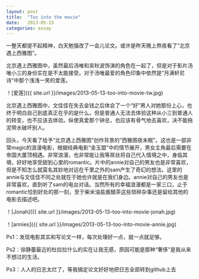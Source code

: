 ```yaml
---
layout: post
title:  "Too into the movie"
date:   2013-05-15 
categories: essay
---
```


一整天都提不起精神，白天勉强改了一会儿论文。或许是昨天晚上熬夜看了“北京遇上西雅图”。

北京遇上西雅图中，虽然最后汤唯和吴秋波饰演的角色在一起了，但是对于影片汤唯小三的身份实在是不太能接受。对于汤唯最爱的角色印象中依然是”月满轩尼诗“中那个浅浅一笑的爱莲。

！[爱莲]({{ site.url }}/images/2013-05-13-too-into-movie-tw.jpg)


北京遇上西雅图中，文佳佳在失去金钱之后体会了一个“好”男人对她那份上心，也终于明白自己到底真正在乎的是什么。但是普通人无法去体验这种从小三到普通人的转变，也不应该去体验。纵使真爱那个钟总，也应该有骨气地去喜欢，决不能拖泥带水破坏别人。


 回头，今天看了给予“北京遇上西雅图”创作背景的“西雅图夜未眠”。这也是一部非常magic的浪漫电影，根据经典电影“金玉盟”中的情节展开，男女主角最后需要在帝国大厦顶相遇。非常浪漫，也非常能让我等屌丝将自己代入情境之中，身临其境，好好地享受甜到心里的romantic。片中的annie对自己的男友也是非常喜欢，但是不知怎么就莫名其妙地对远在千里之外的sam产生了奇幻的想法。这里的annie与文佳佳不同之处就在于她也许就是在我们身边。annie对自己的男友也是非常喜欢，直到听了sam的电台对话。当然所有的幸福浪漫都是一家三口，止于romantic恰到好处的那一刻，至于柴米油盐酱醋茶这些琐碎杂事还是留给其他的电影去描述吧。
 
！[Jonah]({{ site.url }}/images/2013-05-13-too-into-movie-jonah.jpg)

！[annies]({{ site.url }}/images/2013-05-13-too-into-movie-annie.jpg)

Ps1：发现电影其实和写论文一样，每次处理好一点，就一点就足够。 

Ps2：徐静蕾最近的杜拉拉什么的实在让我无感，原因可能是那种“奢侈”是我从来不想过的生活。

Ps3：人人的日志太烂了，等我搞定论文好好地把日志全部转到github上去
